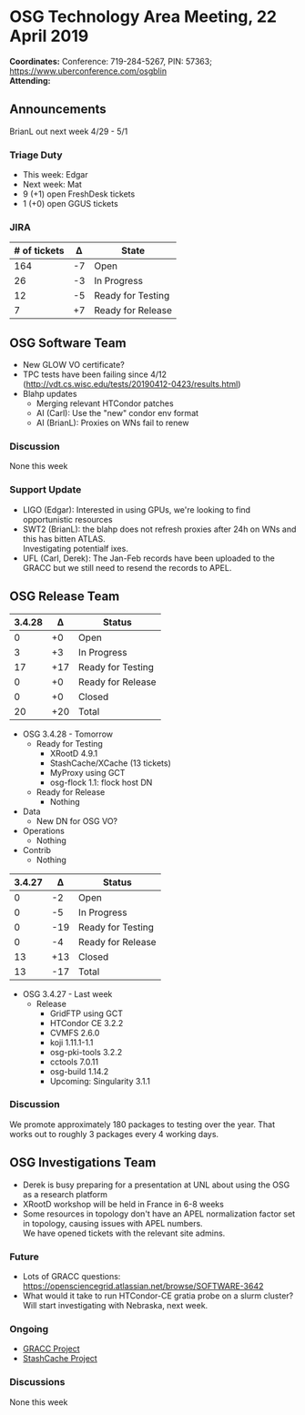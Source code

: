# OSG Technology Area Meeting, 22 April 2019

**Coordinates:** Conference: 719-284-5267, PIN: 57363; <https://www.uberconference.com/osgblin>  
**Attending:**   


## Announcements

BrianL out next week 4/29 - 5/1

### Triage Duty

-   This week: Edgar
-   Next week: Mat
-   9 (+1) open FreshDesk tickets
-   1 (+0) open GGUS tickets


### JIRA

| # of tickets | &Delta; | State             |
|------------ |------- |----------------- |
| 164          | -7      | Open              |
| 26           | -3      | In Progress       |
| 12           | -5      | Ready for Testing |
| 7            | +7      | Ready for Release |


## OSG Software Team

-   New GLOW VO certificate?
-   TPC tests have been failing since 4/12 (<http://vdt.cs.wisc.edu/tests/20190412-0423/results.html>)
-   Blahp updates  
    -   Merging relevant HTCondor patches
    -   AI (Carl): Use the "new" condor env format
    -   AI (BrianL): Proxies on WNs fail to renew


### Discussion

None this week  


### Support Update

-   LIGO (Edgar): Interested in using GPUs, we're looking to find opportunistic resources
-   SWT2 (BrianL): the blahp does not refresh proxies after 24h on WNs and this has bitten ATLAS.  
    Investigating potentialf ixes.
-   UFL (Carl, Derek): The Jan-Feb records have been uploaded to the GRACC but we still need to resend the records to APEL.


## OSG Release Team

| 3.4.28 | &Delta; | Status            |
|------ |------- |----------------- |
| 0      | +0      | Open              |
| 3      | +3      | In Progress       |
| 17     | +17     | Ready for Testing |
| 0      | +0      | Ready for Release |
| 0      | +0      | Closed            |
| 20     | +20     | Total             |

-   OSG 3.4.28 - Tomorrow  
    -   Ready for Testing  
        -   XRootD 4.9.1
        -   StashCache/XCache (13 tickets)
        -   MyProxy using GCT
        -   osg-flock 1.1: flock host DN
    -   Ready for Release  
        -   Nothing
-   Data  
    -   New DN for OSG VO?
-   Operations  
    -   Nothing
-   Contrib  
    -   Nothing

| 3.4.27 | &Delta; | Status            |
|------ |------- |----------------- |
| 0      | -2      | Open              |
| 0      | -5      | In Progress       |
| 0      | -19     | Ready for Testing |
| 0      | -4      | Ready for Release |
| 13     | +13     | Closed            |
| 13     | -17     | Total             |

-   OSG 3.4.27 - Last week  
    -   Release  
        -   GridFTP using GCT
        -   HTCondor CE 3.2.2
        -   CVMFS 2.6.0
        -   koji 1.11.1-1.1
        -   osg-pki-tools 3.2.2
        -   cctools 7.0.11
        -   osg-build 1.14.2
        -   Upcoming: Singularity 3.1.1


### Discussion

We promote approximately 180 packages to testing over the year. That works out to roughly 3 packages every 4 working days.  


## OSG Investigations Team

-   Derek is busy preparing for a presentation at UNL about using the OSG as a research platform
-   XRootD workshop will be held in France in 6-8 weeks
-   Some resources in topology don't have an APEL normalization factor set in topology, causing issues with APEL numbers.  
    We have opened tickets with the relevant site admins.


### Future

-   Lots of GRACC questions: <https://opensciencegrid.atlassian.net/browse/SOFTWARE-3642>
-   What would it take to run HTCondor-CE gratia probe on a slurm cluster?  Will start investigating with Nebraska, next week.


### Ongoing

-   [GRACC Project](https://opensciencegrid.atlassian.net/projects/GRACC)
-   [StashCache Project](http://opensciencegrid.org/docs/data/stashcache/overview/)


### Discussions

None this week
